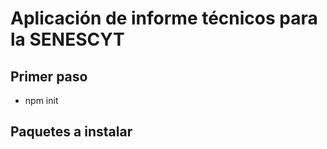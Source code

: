 # Aplicación de informe técnicos para la SENESCYT

## Primer paso 
- npm init

## Paquetes a instalar 


